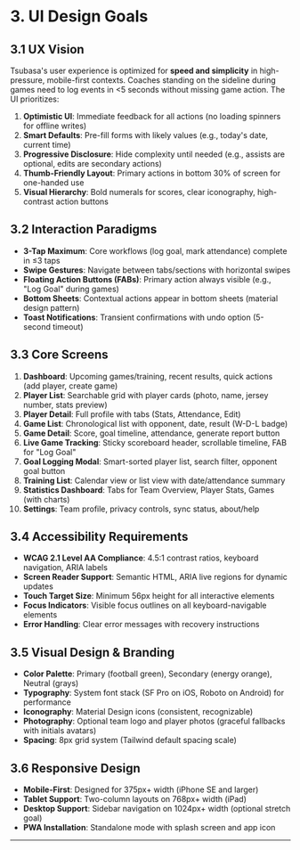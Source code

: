 # 3. UI Design Goals

## 3.1 UX Vision

Tsubasa's user experience is optimized for **speed and simplicity** in high-pressure, mobile-first contexts. Coaches standing on the sideline during games need to log events in <5 seconds without missing game action. The UI prioritizes:

1. **Optimistic UI**: Immediate feedback for all actions (no loading spinners for offline writes)
2. **Smart Defaults**: Pre-fill forms with likely values (e.g., today's date, current time)
3. **Progressive Disclosure**: Hide complexity until needed (e.g., assists are optional, edits are secondary actions)
4. **Thumb-Friendly Layout**: Primary actions in bottom 30% of screen for one-handed use
5. **Visual Hierarchy**: Bold numerals for scores, clear iconography, high-contrast action buttons

## 3.2 Interaction Paradigms

- **3-Tap Maximum**: Core workflows (log goal, mark attendance) complete in ≤3 taps
- **Swipe Gestures**: Navigate between tabs/sections with horizontal swipes
- **Floating Action Buttons (FABs)**: Primary action always visible (e.g., "Log Goal" during games)
- **Bottom Sheets**: Contextual actions appear in bottom sheets (material design pattern)
- **Toast Notifications**: Transient confirmations with undo option (5-second timeout)

## 3.3 Core Screens

1. **Dashboard**: Upcoming games/training, recent results, quick actions (add player, create game)
2. **Player List**: Searchable grid with player cards (photo, name, jersey number, stats preview)
3. **Player Detail**: Full profile with tabs (Stats, Attendance, Edit)
4. **Game List**: Chronological list with opponent, date, result (W-D-L badge)
5. **Game Detail**: Score, goal timeline, attendance, generate report button
6. **Live Game Tracking**: Sticky scoreboard header, scrollable timeline, FAB for "Log Goal"
7. **Goal Logging Modal**: Smart-sorted player list, search filter, opponent goal button
8. **Training List**: Calendar view or list view with date/attendance summary
9. **Statistics Dashboard**: Tabs for Team Overview, Player Stats, Games (with charts)
10. **Settings**: Team profile, privacy controls, sync status, about/help

## 3.4 Accessibility Requirements

- **WCAG 2.1 Level AA Compliance**: 4.5:1 contrast ratios, keyboard navigation, ARIA labels
- **Screen Reader Support**: Semantic HTML, ARIA live regions for dynamic updates
- **Touch Target Size**: Minimum 56px height for all interactive elements
- **Focus Indicators**: Visible focus outlines on all keyboard-navigable elements
- **Error Handling**: Clear error messages with recovery instructions

## 3.5 Visual Design & Branding

- **Color Palette**: Primary (football green), Secondary (energy orange), Neutral (grays)
- **Typography**: System font stack (SF Pro on iOS, Roboto on Android) for performance
- **Iconography**: Material Design icons (consistent, recognizable)
- **Photography**: Optional team logo and player photos (graceful fallbacks with initials avatars)
- **Spacing**: 8px grid system (Tailwind default spacing scale)

## 3.6 Responsive Design

- **Mobile-First**: Designed for 375px+ width (iPhone SE and larger)
- **Tablet Support**: Two-column layouts on 768px+ width (iPad)
- **Desktop Support**: Sidebar navigation on 1024px+ width (optional stretch goal)
- **PWA Installation**: Standalone mode with splash screen and app icon

---

